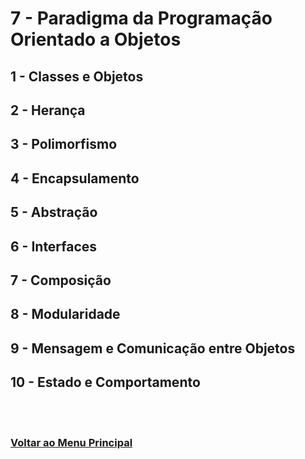 # 7 - Paradigma da Programação Orientado a Objetos

## 1 - Classes e Objetos

## 2 - Herança

## 3 - Polimorfismo

## 4 - Encapsulamento

## 5 - Abstração

## 6 - Interfaces

## 7 - Composição

## 8 - Modularidade

## 9 - Mensagem e Comunicação entre Objetos

## 10 - Estado e Comportamento


<br><br>

### [Voltar ao Menu Principal](../docs/LEIAME.md)